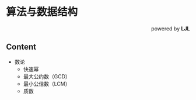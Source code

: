 # 算法与数据结构

<div align = "right">powered by <b>LJL</b></div>

## Content

- 数论
  - 快速幂
  - 最大公约数（GCD）
  - 最小公倍数（LCM）
  - 质数

